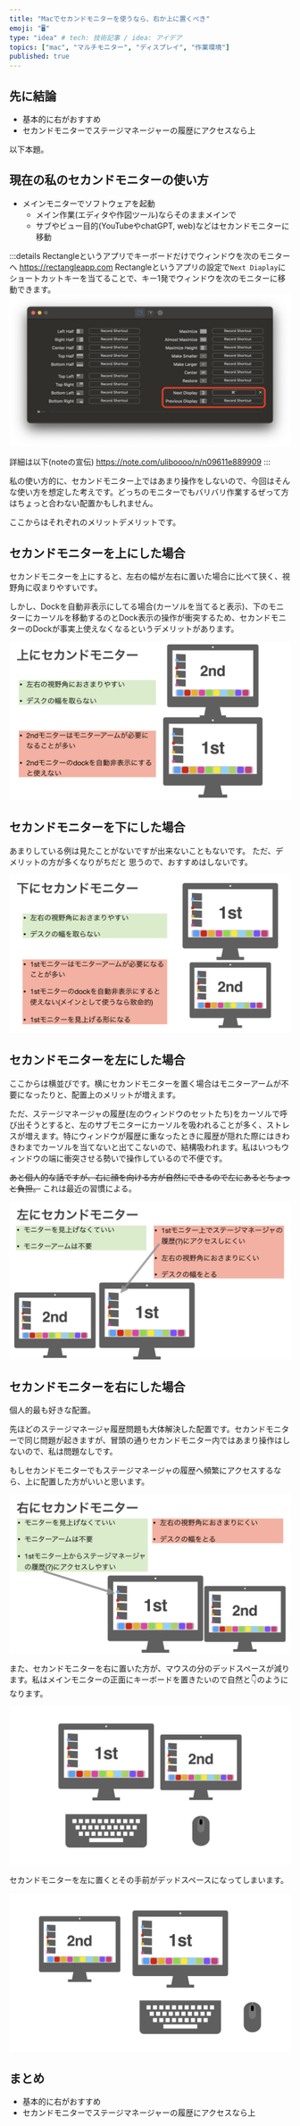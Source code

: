 ```yaml
---
title: "Macでセカンドモニターを使うなら、右か上に置くべき"
emoji: "🖥️"
type: "idea" # tech: 技術記事 / idea: アイデア
topics: ["mac", "マルチモニター", "ディスプレイ", "作業環境"]
published: true 
---
```


## 先に結論

- 基本的に右がおすすめ
- セカンドモニターでステージマネージャーの履歴にアクセスなら上

以下本題。

## 現在の私のセカンドモニターの使い方

- メインモニターでソフトウェアを起動
  - メイン作業(エディタや作図ツール)ならそのままメインで
  - サブやビュー目的(YouTubeやchatGPT, web)などはセカンドモニターに移動
  
:::details Rectangleというアプリでキーボードだけでウィンドウを次のモニターへ
https://rectangleapp.com
Rectangleというアプリの設定で`Next Diaplay`にショートカットキーを当てることで、キー1発でウィンドウを次のモニターに移動できます。
![](/images/mac_secand_monitor/rec.png)

詳細は以下(noteの宣伝)
https://note.com/uliboooo/n/n09611e889909
:::

私の使い方的に、セカンドモニター上ではあまり操作をしないので、今回はそんな使い方を想定した考えです。どっちのモニターでもバリバリ作業するぜって方はちょっと合わない配置かもしれません。

ここからはそれぞれのメリットデメリットです。

## セカンドモニターを上にした場合

セカンドモニターを上にすると、左右の幅が左右に置いた場合に比べて狭く、視野角に収まりやすいです。

しかし、Dockを自動非表示にしてる場合(カーソルを当てると表示)、下のモニターにカーソルを移動するのとDock表示の操作が衝突するため、セカンドモニターのDockが事実上使えなくなるというデメリットがあります。

![](/images/mac_secand_monitor/top.png)

## セカンドモニターを下にした場合

あまりしている例は見たことがないですが出来ないこともないです。
ただ、デメリットの方が多くなりがちだと 思うので、おすすめはしないです。

![](/images/mac_secand_monitor/under.png)

## セカンドモニターを左にした場合

ここからは横並びです。横にセカンドモニターを置く場合はモニターアームが不要になったりと、配置上のメリットが増えます。

ただ、ステージマネージャの履歴(左のウィンドウのセットたち)をカーソルで呼び出そうとすると、左のサブモニターにカーソルを吸われることが多く、ストレスが増えます。特にウィンドウが履歴に重なったときに履歴が隠れた際にはきわきわまでカーソルを当てないと出てこないので、結構吸われます。私はいつもウィンドウの端に衝突させる勢いで操作しているので不便です。

~~あと個人的な話ですが、右に顔を向ける方が自然にできるので左にあるとちょっと負担。~~
これは最近の習慣による。

![](/images/mac_secand_monitor/left.png)

## セカンドモニターを右にした場合

個人的最も好きな配置。

先ほどのステージマネージャ履歴問題も大体解決した配置です。セカンドモニターで同じ問題が起きますが、冒頭の通りセカンドモニター内ではあまり操作はしないので、私は問題なしです。

もしセカンドモニターでもステージマネージャの履歴へ頻繁にアクセスするなら、上に配置した方がいいと思います。

![](/images/mac_secand_monitor/right.png)

また、セカンドモニターを右に置いた方が、マウスの分のデッドスペースが減ります。私はメインモニターの正面にキーボードを置きたいので自然と👇のようになります。

![](/images/mac_secand_monitor/right_pros.png)

セカンドモニターを左に置くとその手前がデッドスペースになってしまいます。

![](/images/mac_secand_monitor/left_cons.png)

## まとめ

- 基本的に右がおすすめ
- セカンドモニターでステージマネージャーの履歴にアクセスなら上
